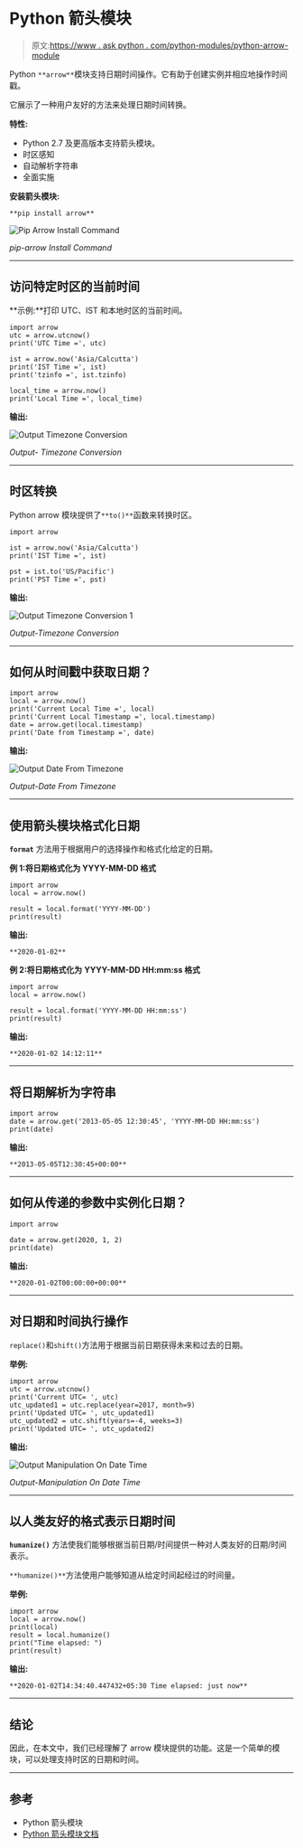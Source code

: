 # Python 箭头模块

> 原文:[https://www . ask python . com/python-modules/python-arrow-module](https://www.askpython.com/python-modules/python-arrow-module)

Python `**arrow**`模块支持日期时间操作。它有助于创建实例并相应地操作时间戳。

它展示了一种用户友好的方法来处理日期时间转换。

**特性:**

*   Python 2.7 及更高版本支持箭头模块。
*   时区感知
*   自动解析字符串
*   全面实施

**安装箭头模块:**

`**pip install arrow**`

![Pip Arrow Install Command](../Images/a6da07572d61696245fcbf1bed9cfba1.png)

*pip-arrow Install Command*

* * *

## 访问特定时区的当前时间

**示例:**打印 UTC、IST 和本地时区的当前时间。

```
import arrow
utc = arrow.utcnow()
print('UTC Time =', utc)

ist = arrow.now('Asia/Calcutta')
print('IST Time =', ist)
print('tzinfo =', ist.tzinfo)

local_time = arrow.now()
print('Local Time =', local_time)

```

**输出:**

![Output Timezone Conversion](../Images/ed092f5ad160cd704799b9e20d73b411.png)

*Output- Timezone Conversion*

* * *

## 时区转换

Python arrow 模块提供了`**to()**`函数来转换时区。

```
import arrow

ist = arrow.now('Asia/Calcutta')
print('IST Time =', ist)

pst = ist.to('US/Pacific')
print('PST Time =', pst)

```

**输出:**

![Output Timezone Conversion 1](../Images/82e267e711af8935978e288770416b87.png)

*Output-Timezone Conversion*

* * *

## 如何从时间戳中获取日期？

```
import arrow
local = arrow.now()
print('Current Local Time =', local)
print('Current Local Timestamp =', local.timestamp)
date = arrow.get(local.timestamp)
print('Date from Timestamp =', date)

```

**输出:**

![Output Date From Timezone](../Images/55f968ac4c70de27997820f5d16613b7.png)

*Output-Date From Timezone*

* * *

## 使用箭头模块格式化日期

**`format`** 方法用于根据用户的选择操作和格式化给定的日期。

**例 1:将日期格式化为 YYYY-MM-DD 格式**

```
import arrow
local = arrow.now()

result = local.format('YYYY-MM-DD')
print(result)

```

**输出:**

`**2020-01-02**`

**例 2:将日期格式化为** **YYYY-MM-DD HH:mm:ss 格式**

```
import arrow
local = arrow.now()

result = local.format('YYYY-MM-DD HH:mm:ss')
print(result)

```

**输出:**

`**2020-01-02 14:12:11**`

* * *

## 将日期解析为字符串

```
import arrow
date = arrow.get('2013-05-05 12:30:45', 'YYYY-MM-DD HH:mm:ss')
print(date)

```

**输出:**

`**2013-05-05T12:30:45+00:00**`

* * *

## 如何从传递的参数中实例化日期？

```
import arrow

date = arrow.get(2020, 1, 2)
print(date)

```

**输出:**

`**2020-01-02T00:00:00+00:00**`

* * *

## 对日期和时间执行操作

`replace()`和`shift()`方法用于根据当前日期获得未来和过去的日期。

**举例:**

```
import arrow
utc = arrow.utcnow()
print('Current UTC= ', utc)
utc_updated1 = utc.replace(year=2017, month=9)
print('Updated UTC= ', utc_updated1)
utc_updated2 = utc.shift(years=-4, weeks=3)
print('Updated UTC= ', utc_updated2)

```

**输出:**

![Output Manipulation On Date Time](../Images/3c1058c1f62c425dbcf1c02f791b5f38.png)

*Output-Manipulation On Date Time*

* * *

## 以人类友好的格式表示日期时间

**`humanize()`** 方法使我们能够根据当前日期/时间提供一种对人类友好的日期/时间表示。

`**humanize()**`方法使用户能够知道从给定时间起经过的时间量。

**举例:**

```
import arrow
local = arrow.now()
print(local)
result = local.humanize()
print("Time elapsed: ")
print(result)

```

**输出:**

`**2020-01-02T14:34:40.447432+05:30
Time elapsed:
just now**`

* * *

## 结论

因此，在本文中，我们已经理解了 arrow 模块提供的功能。这是一个简单的模块，可以处理支持时区的日期和时间。

* * *

## 参考

*   Python 箭头模块
*   [Python 箭头模块文档](https://pypi.org/project/arrow/)
